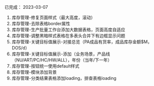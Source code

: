 已完成：
2023-03-07
1. 库存管理-修复页面样式（最大高度，滚动）
2. 库存管理-去除表格border属性
3. 库存管理-生产批量工作台添加大数据表格，页面高度自适应
4. 库存管理-调整黑暗样式表格在多表头合并下有边框显示问题
5. 库存管理-关键目标值展示-对接总览（PA成品有货率，成品库存金额$M，DOS/d）
6. 库存管理-关键目标值展示-添加（业务场景，产品线（NU/ART/PC/HC/HW/ALL），年份（当年/下一年）
7. 库存管理-按钮统一使用default样式
8. 库存管理-模块添加背景
9. 库存管理-分类结果表格添加loading，排查表格loading
